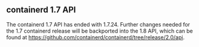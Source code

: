 ## containerd 1.7 API

The containerd 1.7 API has ended with 1.7.24. Further changes needed for the 1.7 containerd release
will be backported into the 1.8 API, which can be found at https://github.com/containerd/containerd/tree/release/2.0/api.
